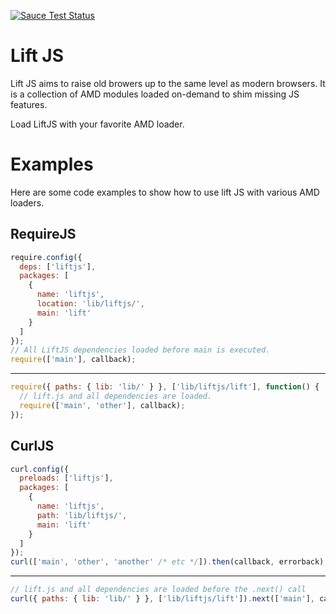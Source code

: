 [![Sauce Test Status](https://saucelabs.com/browser-matrix/seamusoconnor.svg)](https://saucelabs.com/u/seamusoconnor)

Lift JS
=======

Lift JS aims to raise old browers up to the same level as modern browsers. It is
a collection of AMD modules loaded on-demand to shim missing JS features.

Load LiftJS with your favorite AMD loader.

Examples
========

Here are some code examples to show how to use lift JS with various AMD loaders.

RequireJS
---------

```javascript
require.config({
  deps: ['liftjs'],
  packages: [
    {
      name: 'liftjs',
      location: 'lib/liftjs/',
      main: 'lift'
    }
  ]
});
// All LiftJS dependencies loaded before main is executed.
require(['main'], callback);
```

-----

```javascript
require({ paths: { lib: 'lib/' } }, ['lib/liftjs/lift'], function() {
  // lift.js and all dependencies are loaded.
  require(['main', 'other'], callback);
});
```

CurlJS
------

```javascript
curl.config({
  preloads: ['liftjs'],
  packages: [
    {
      name: 'liftjs',
      path: 'lib/liftjs/',
      main: 'lift'
    }
  ]
});
curl(['main', 'other', 'another' /* etc */]).then(callback, errorback);
```

-----

```javascript
// lift.js and all dependencies are loaded before the .next() call
curl({ paths: { lib: 'lib/' } }, ['lib/liftjs/lift']).next(['main'], callback);
```
